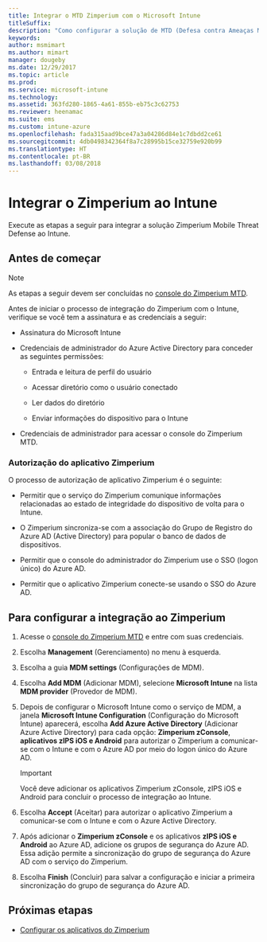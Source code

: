 ```yaml
---
title: Integrar o MTD Zimperium com o Microsoft Intune
titleSuffix: 
description: "Como configurar a solução de MTD (Defesa contra Ameaças Móveis) Zimperium com o Microsoft Intune para controlar o acesso de dispositivos móveis aos recursos corporativos."
keywords: 
author: msmimart
ms.author: mimart
manager: dougeby
ms.date: 12/29/2017
ms.topic: article
ms.prod: 
ms.service: microsoft-intune
ms.technology: 
ms.assetid: 363fd280-1865-4a61-855b-eb75c3c62753
ms.reviewer: heenamac
ms.suite: ems
ms.custom: intune-azure
ms.openlocfilehash: fada315aad9bce47a3a04286d84e1c7dbdd2ce61
ms.sourcegitcommit: 4db0498342364f8a7c28995b15ce32759e920b99
ms.translationtype: HT
ms.contentlocale: pt-BR
ms.lasthandoff: 03/08/2018
---
```

# <a name="integrate-zimperium-with-intune"></a>Integrar o Zimperium ao Intune

Execute as etapas a seguir para integrar a solução Zimperium Mobile Threat Defense ao Intune.

## <a name="before-you-begin"></a>Antes de começar

> [!NOTE]
> As etapas a seguir devem ser concluídas no [console do Zimperium MTD](https://staging2-console.zimperium.com).

Antes de iniciar o processo de integração do Zimperium com o Intune, verifique se você tem a assinatura e as credenciais a seguir:

-   Assinatura do Microsoft Intune

-   Credenciais de administrador do Azure Active Directory para conceder as seguintes permissões:

    -   Entrada e leitura de perfil do usuário

    -   Acessar diretório como o usuário conectado

    -   Ler dados do diretório

    -   Enviar informações do dispositivo para o Intune

-   Credenciais de administrador para acessar o console do Zimperium MTD.

### <a name="zimperium-app-authorization"></a>Autorização do aplicativo Zimperium

O processo de autorização de aplicativo Zimperium é o seguinte:

-   Permitir que o serviço do Zimperium comunique informações relacionadas ao estado de integridade do dispositivo de volta para o Intune.

-   O Zimperium sincroniza-se com a associação do Grupo de Registro do Azure AD (Active Directory) para popular o banco de dados de dispositivos.

-   Permitir que o console do administrador do Zimperium use o SSO (logon único) do Azure AD.

-   Permitir que o aplicativo Zimperium conecte-se usando o SSO do Azure AD.

## <a name="to-set-up-zimperium-integration"></a>Para configurar a integração ao Zimperium

1.  Acesse o [console do Zimperium MTD](https://staging2-console.zimperium.com) e entre com suas credenciais.

2.  Escolha **Management** (Gerenciamento) no menu à esquerda.

3.  Escolha a guia **MDM settings** (Configurações de MDM).

4.  Escolha **Add MDM** (Adicionar MDM), selecione **Microsoft Intune** na lista **MDM provider** (Provedor de MDM).

5.  Depois de configurar o Microsoft Intune como o serviço de MDM, a janela **Microsoft Intune Configuration** (Configuração do Microsoft Intune) aparecerá, escolha **Add Azure Active Directory** (Adicionar Azure Active Directory) para cada opção: **Zimperium zConsole**, **aplicativos zIPS iOS e Android** para autorizar o Zimperium a comunicar-se com o Intune e com o Azure AD por meio do logon único do Azure AD.

    > [!IMPORTANT]
    > Você deve adicionar os aplicativos Zimperium zConsole, zIPS iOS e Android para concluir o processo de integração ao Intune.

6.  Escolha **Accept** (Aceitar) para autorizar o aplicativo Zimperium a comunicar-se com o Intune e com o Azure Active Directory.

7.  Após adicionar o **Zimperium zConsole** e os aplicativos **zIPS iOS e Android** ao Azure AD, adicione os grupos de segurança do Azure AD. Essa adição permite a sincronização do grupo de segurança do Azure AD com o serviço do Zimperium.

8.  Escolha **Finish** (Concluir) para salvar a configuração e iniciar a primeira sincronização do grupo de segurança do Azure AD.

## <a name="next-steps"></a>Próximas etapas

-   [Configurar os aplicativos do Zimperium](mtd-apps-ios-app-configuration-policy-add-assign.md)
